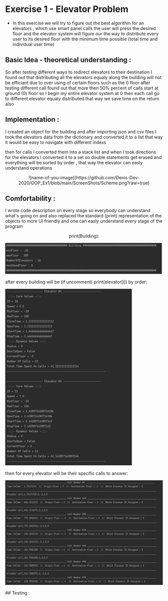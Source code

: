 # Exercise 1 - Elevator Problem

- In this exercise we will try to figure out the best algorithm for 
  an elevators , which use smart panel calls the user will press
  the desired floor and the elevator system will figure our the way
  to distribute every user to its desired floor with the minimum time
  possible (total time and individual user time)
  
  
## Basic Idea - theoretical understanding :

  So after testing different ways to redirect elevators to their destination
  I found out that distributing all the elevators equaly along the building
  will not be efficiant due to over using of certain floors such as the 0 floor
  after testing different call found out that more then 50% percent of calls
  start at ground (0) floor so I begin my entire elevator system at 0
  then each call go to different elevator equaly distributed
  that way we save time on the return also 
  
## Implementation :
  
  I created an object for the building and after importing json and csv files
  I took the elevators data from the dictionary and converted it to a list
  that way it would be easy to navigate with different indexs
  
  then for calls I converted them into a stack list and when I took directions for
  the elevators I converted it to a set so double statements get erased and everything 
  will be sorted by order , that way the elevator can easly understand operations

<center>
     ![name-of-you-image](https://github.com/Denis-Dev-2020/OOP_Ex1/blob/main/ScreenShots/Scheme.png?raw=true)
</center>


## Comfortability :
  
  I wrote code description on every stage so everybody can understand what's going on
  and also replaced the standard (print) representation of the objects to more UI friendly
  and one can easly understand every stage of the program
  <p align="center">
  print(Building):
  
 ![name-of-you-image](https://github.com/Denis-Dev-2020/OOP_Ex1/blob/main/ScreenShots/Building%20header.png?raw=true)
  
  
  after every building will be (if uncomment) print(elevator[i]) by order:
  
  
 ![name-of-you-image](https://github.com/Denis-Dev-2020/OOP_Ex1/blob/main/ScreenShots/Elevator%20Repr.png?raw=true)
 
  then for every elevator will be their specific calls to answer:
  
  
  ![name-of-you-image](https://github.com/Denis-Dev-2020/OOP_Ex1/blob/main/ScreenShots/CallRepr.png?raw=true)
  </p>
## Testing :



  
  
  
  
  
  
  
  
  
  
  
  
  
  

  
